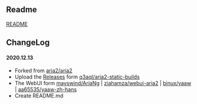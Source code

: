 ## Readme

[README](README.rst)

## ChangeLog

#### 2020.12.13
* Forked from [aria2/aria2](https://github.com/aria2/aria2)
* Upload the [Releases](https://github.com/bttb520/aria2/releases) form [q3aql/aria2-static-builds](https://github.com/q3aql/aria2-static-builds)
* The WebUI form [mayswind/AriaNg](https://github.com/mayswind/AriaNg) | [ziahamza/webui-aria2](https://github.com/ziahamza/webui-aria2) | [binux/yaaw](https://github.com/binux/yaaw) | [aa65535/yaaw-zh-hans](https://github.com/aa65535/yaaw-zh-hans)
* Create README.md
